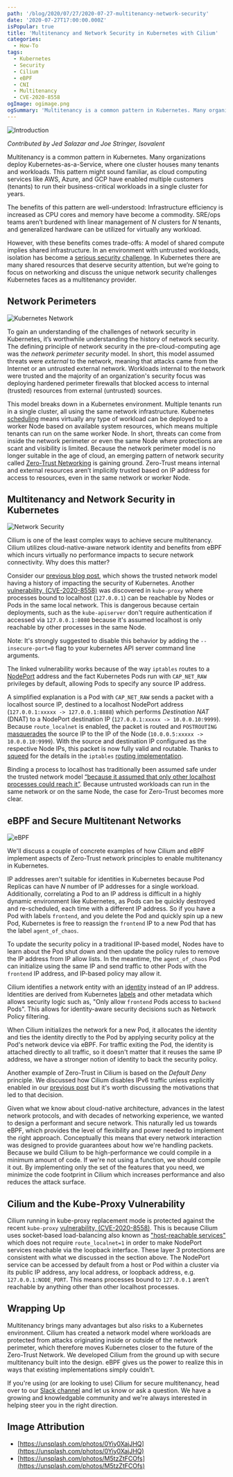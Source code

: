 ```yaml
---
path: '/blog/2020/07/27/2020-07-27-multitenancy-network-security'
date: '2020-07-27T17:00:00.000Z'
isPopular: true
title: 'Multitenancy and Network Security in Kubernetes with Cilium'
categories:
  - How-To
tags:
  - Kubernetes
  - Security
  - Cilium
  - eBPF
  - CNI
  - Multitenancy
  - CVE-2020-8558
ogImage: ogimage.png
ogSummary: 'Multitenancy is a common pattern in Kubernetes. Many organizations deploy Kubernetes-as-a-Service, where one cluster houses many tenants and workloads. This pattern might sound familiar, as cloud computing services like AWS, Azure, and GCP have enabled multiple customers (tenants) to run their business-critical workloads in a single cluster for years.'
---
```


![Introduction](ogimage.png)

_Contributed by Jed Salazar and Joe Stringer, Isovalent_

Multitenancy is a common pattern in Kubernetes. Many organizations deploy Kubernetes-as-a-Service, where one cluster houses many tenants and workloads. This pattern might sound familiar, as cloud computing services like AWS, Azure, and GCP have enabled multiple customers (tenants) to run their business-critical workloads in a single cluster for years.

The benefits of this pattern are well-understood: Infrastructure efficiency is increased as CPU cores and memory have become a commodity. SRE\/ops teams aren’t burdened with linear management of _N_ clusters for _N_ tenants, and generalized hardware can be utilized for virtually any workload.

However, with these benefits comes trade-offs: A model of shared compute implies shared infrastructure. In an environment with untrusted workloads, isolation has become a [serious security challenge](https://blog.jessfraz.com/post/hard-multi-tenancy-in-kubernetes/). In Kubernetes there are many shared resources that deserve security attention, but we’re going to focus on networking and discuss the unique network security challenges Kubernetes faces as a multitenancy provider.

## Network Perimeters

![Kubernetes Network](network.png)

To gain an understanding of the challenges of network security in Kubernetes, it’s worthwhile understanding the history of network security. The defining principle of network security in the pre-cloud-computing age was the _network perimeter security_ model. In short, this model assumed threats were _external_ to the network, meaning that attacks came from the Internet or an untrusted external network. Workloads internal to the network were trusted and the majority of an organization's security focus was deploying hardened perimeter firewalls that blocked access to internal (trusted) resources from external (untrusted) sources.

This model breaks down in a Kubernetes environment. Multiple tenants run in a single cluster, all using the same network infrastructure. Kubernetes [scheduling](https://kubernetes.io/docs/concepts/scheduling-eviction/kube-scheduler/) means virtually any type of workload can be deployed to a worker Node based on available system resources, which means multiple tenants can run on the same worker Node. In short, threats can come from inside the network perimeter or even the same Node where protections are scant and visibility is limited. Because the network perimeter model is no longer suitable in the age of cloud, an emerging pattern of network security called [Zero-Trust Networking](https://www.cloudflare.com/learning/security/glossary/what-is-zero-trust/) is gaining ground. Zero-Trust means internal and external resources aren’t implicitly trusted based on IP address for access to resources, even in the same network or worker Node.

## Multitenancy and Network Security in Kubernetes

![Network Security](netsec.png)

Cilium is one of the least complex ways to achieve secure multitenancy. Cilium utilizes cloud-native-aware network identity and benefits from eBPF which incurs virtually no performance impacts to secure network connectivity. Why does this matter?

Consider our [previous blog post](https://cilium.io/blog/2020/06/29/cilium-kubernetes-cni-vulnerability), which shows the trusted network model having a history of impacting the security of Kubernetes. Another [vulnerability, (CVE-2020-8558)](https://groups.google.com/g/kubernetes-security-announce/c/B1VegbBDMTE?pli=1) was discovered in `kube-proxy` where processes bound to localhost (`127.0.0.1`) can be reachable by Nodes or Pods in the same local network. This is dangerous because certain deployments, such as the `kube-apiserver` don't require authentication if accessed via `127.0.0.1:8080` because it's assumed localhost is only reachable by other processes in the same Node.

Note: It's strongly suggested to disable this behavior by adding the `--insecure-port=0` flag to your kubernetes API server command line arguments.

The linked vulnerability works because of the way `iptables` routes to a [NodePort](https://v1-14.docs.kubernetes.io/docs/concepts/services-networking/service/#nodeport) address and the fact Kubernetes Pods run with `CAP_NET_RAW` privileges by default, allowing Pods to specify any source IP address.

A simplified explanation is a Pod with `CAP_NET_RAW` sends a packet with a localhost source IP, destined to a localhost NodePort address (`127.0.0.1:xxxxx -> 127.0.0.1:8888`) which performs _Destination NAT_ (DNAT) to a NodePort destination IP (`127.0.0.1:xxxxx -> 10.0.0.10:9999`). Because `route_localnet` is enabled, the packet is routed and `POSTROUTING` [masquerades](https://tldp.org/HOWTO/IP-Masquerade-HOWTO/ipmasq-background2.1.html) the source IP to the IP of the Node (`10.0.0.5:xxxxx -> 10.0.0.10:9999`). With the source and destination IP configured as the respective Node IPs, this packet is now fully valid and routable. Thanks to [squeed](https://github.com/squeed) for the details in the `iptables` [routing implementation](https://github.com/kubernetes/kubernetes/issues/90259).

Binding a process to localhost has traditionally been assumed safe under the trusted network model [“because it assumed that only other localhost processes could reach it”](https://groups.google.com/g/kubernetes-security-announce/c/B1VegbBDMTE?pli=1). Because untrusted workloads can run in the same network or on the same Node, the case for Zero-Trust becomes more clear.

## eBPF and Secure Multitenant Networks

![eBPF](identity.png)

We'll discuss a couple of concrete examples of how Cilium and eBPF implement aspects of Zero-Trust network principles to enable multitenancy in Kubernetes.

IP addresses aren't suitable for identities in Kubernetes because Pod Replicas can have _N_ number of IP addresses for a single workload. Additionally, correlating a Pod to an IP address is difficult in a highly dynamic environment like Kubernetes, as Pods can be quickly destroyed and re-scheduled, each time with a different IP address. So if you have a Pod with labels `frontend`, and you delete the Pod and quickly spin up a new Pod, Kubernetes is free to reassign the `frontend` IP to a new Pod that has the label `agent_of_chaos`.

To update the security policy in a traditional IP-based model, Nodes have to learn about the Pod shut down and then update the policy rules to remove the IP address from IP allow lists. In the meantime, the `agent_of_chaos` Pod can initialize using the same IP and send traffic to other Pods with the `frontend` IP address, and IP-based policy may allow it.

Cilium identifies a network entity with an [identity](https://docs.cilium.io/en/v1.8/concepts/terminology/#identity) instead of an IP address. Identities are derived from Kubernetes [labels](https://kubernetes.io/docs/concepts/overview/working-with-objects/labels/) and other metadata which allows security logic such as, "Only allow `frontend` Pods access to `backend` Pods". This allows for identity-aware security decisions such as Network Policy filtering.

When Cilium initializes the network for a new Pod, it allocates the identity and ties the identity directly to the Pod by applying security policy at the Pod's network device via eBPF. For traffic exiting the Pod, the identity is attached directly to all traffic, so it doesn't matter that it reuses the same IP address, we have a stronger notion of identity to back the security policy.

Another example of Zero-Trust in Cilium is based on the _Default Deny_ principle. We discussed how Cilium disables IPv6 traffic unless explicitly enabled in our [previous post](https://cilium.io/blog/2020/06/29/cilium-kubernetes-cni-vulnerability) but it's worth discussing the motivations that led to that decision.

Given what we know about cloud-native architecture, advances in the latest network protocols, and with decades of networking experience, we wanted to design a performant and secure network. This naturally led us towards eBPF, which provides the level of flexibility and power needed to implement the right approach. Conceptually this means that every network interaction was designed to provide guarantees about how we're handling packets. Because we build Cilium to be high-performance we could compile in a minimum amount of code. If we're not using a function, we should compile it out. By implementing only the set of the features that you need, we minimize the code footprint in Cilium which increases performance and also reduces the attack surface.

## Cilium and the Kube-Proxy Vulnerability

Cilium running in kube-proxy replacement mode is protected against the recent `kube-proxy` [vulnerability, (CVE-2020-8558)](https://groups.google.com/g/kubernetes-security-announce/c/B1VegbBDMTE?pli=1). This is because Cilium uses socket-based load-balancing also known as ["host-reachable services"](https://docs.cilium.io/en/v1.8/gettingstarted/host-services/#host-services) which does not require `route_localnet=1` in order to make NodePort services reachable via the loopback interface. These layer 3 protections are consistent with what we discussed in the section above. The NodePort service can be accessed by default from a host or Pod within a cluster via its public IP address, any local address, or loopback address, e.g. `127.0.0.1:NODE_PORT`. This means processes bound to `127.0.0.1` aren’t reachable by anything other than other localhost processes.

## Wrapping Up

Multitenancy brings many advantages but also risks to a Kubernetes environment. Cilium has created a network model where workloads are protected from attacks originating inside or outside of the network perimeter, which therefore moves Kubernetes closer to the future of the Zero-Trust Network. We developed Cilium from the ground up with secure multitenancy built into the design. eBPF gives us the power to realize this in ways that existing implementations simply couldn't.

If you're using (or are looking to use) Cilium for secure multitenancy, head over to our [Slack channel](https://slack.cilium.io) and let us know or ask a question. We have a growing and knowledgable community and we're always interested in helping steer you in the right direction.

## Image Attribution

- [https://unsplash.com/photos/0Yiy0XajJHQ](https://unsplash.com/photos/0Yiy0XajJHQ)
- [https://unsplash.com/photos/M5tzZtFCOfs](https://unsplash.com/photos/M5tzZtFCOfs)
